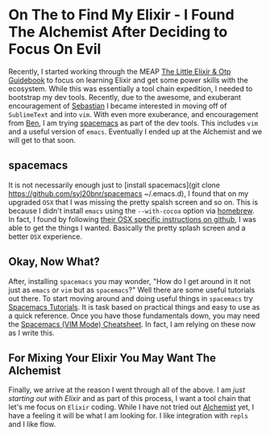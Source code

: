 # On The to Find My Elixir - I Found The Alchemist After Deciding to Focus On Evil
Recently, I started working through the MEAP [The Little Elixir & Otp Guidebook](https://www.manning.com/books/the-little-elixir-and-otp-guidebook) to focus on learning Elixir and get some power skills with the ecosystem.  While this was essentially a tool chain expedition, I needed to bootstrap my dev tools.  Recently, due to the awesome, and exuberant encouragement of [Sebastian](https://github.com/sbastn) I became interested in moving off of `SublimeText` and into `vim`.  With even more exuberance, and encouragement from [Ben](https://www.linkedin.com/in/ben-zenittini-19457563), I am trying [spacemacs](http://spacemacs.org/) as part of the dev tools.  This includes `vim` and a useful version of `emacs`.  Eventually I ended up at the Alchemist and we will get to that soon.

## spacemacs
It is not necessarily enough just to [install spacemacs](git clone https://github.com/syl20bnr/spacemacs ~/.emacs.d), I found that on my upgraded `OSX` that I was missing the pretty spalsh screen and so on.  This is because I didn't install `emacs` using the `--with-cocoa` option via [homebrew](http://brew.sh/).  In fact, I found by following [their OSX specific instructions on github](https://github.com/syl20bnr/spacemacs#os-x), I was able to get the things I wanted.  Basically the pretty splash screen and a better `OSX` experience.

## Okay, Now What?
After, installing `spacemacs` you may wonder, "How do I get around in it not just as `emacs` or `vim` but as `spacemacs`?"  Well there are some useful tutorials out there.  To start moving around and doing useful things in `spacemacs` try [Spacemacs Tutorials](https://simpletutorials.com/c/3022/Spacemacs+Tutorials).  It is task based on practical things and easy to use as a quick reference. Once you have those fundamentals down, you may need the [Spacemacs (VIM Mode) Cheatsheet](https://simpletutorials.com/uploads/30f0ea60-1348-11e6-b660-f23c91df6128/spacemacs_cheatsheet.pdf).  In fact, I am relying on these now as I write this. 

## For Mixing Your Elixir You May Want The Alchemist
Finally, we arrive at the reason I went through all of the above.  I am _just starting out with Elixir_ and as part of this process, I want a tool chain that let's me focus on `Elixir` coding.  While I have not tried out [Alchemist](http://www.zohaib.me/spacemacs-and-alchemist-to-make-elixir-of-immortality/) yet, I have a feeling it will be what I am looking for.  I like integration with `repls` and I like flow.
